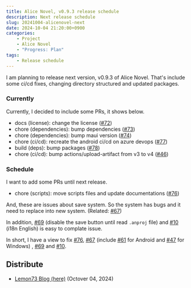 ```yaml
---
title: Alice Novel, v0.9.3 release schedule
description: Next release schedule
slug: 20241004-alicenovel-next
date: 2024-10-04 21:20:00+0900
categories:
    - Project
    - Alice Novel
    - "Progress: Plan"
tags:
    - Release schedule
---
```


I am planning to release next version, v0.9.3 of Alice Novel. That's include some ci/cd fixes, changing directory structured and updated packages.

### Currently

Currently, I decided to include some PRs, it shows below.

- docs (license): change the license ([#72](https://github.com/AliceNovel/AliceNovel/pull/72))
- chore (dependencies): bump dependencies ([#73](https://github.com/AliceNovel/AliceNovel/pull/73))
- chore (dependencies): bump maui version ([#74](https://github.com/AliceNovel/AliceNovel/pull/74))
- chore (ci/cd): recreate the android ci/cd on azure devops ([#77](https://github.com/AliceNovel/AliceNovel/pull/77))
- build (deps): bump packages ([#78](https://github.com/AliceNovel/AliceNovel/pull/78))
- chore (ci/cd): bump actions/upload-artifact from v3 to v4 ([#46](https://github.com/AliceNovel/AliceNovel/pull/46))

### Schedule

I want to add some PRs until next release.

- chore (scripts): move scripts files and update documentations ([#76](https://github.com/AliceNovel/AliceNovel/pull/76))

And, these are issues about save system. So the system has bugs and it need to replace into new system. (Related: [#67](https://github.com/AliceNovel/AliceNovel/issues/67))

In addition, [#69](https://github.com/AliceNovel/AliceNovel/issues/69) (disable the save button until read `.anproj` file) and [#10](https://github.com/AliceNovel/AliceNovel/issues/10) (i18n English) is easy to complate issue.

In short, I have a view to fix [#76](https://github.com/AliceNovel/AliceNovel/pull/76), [#67](https://github.com/AliceNovel/AliceNovel/pull/67) (include [#61](https://github.com/AliceNovel/AliceNovel/issues/61) for Android and [#47](https://github.com/AliceNovel/AliceNovel/issues/47) for Windows) , [#69](https://github.com/AliceNovel/AliceNovel/pull/69) and [#10](https://github.com/AliceNovel/AliceNovel/pull/10).

## Distribute
- [Lemon73 Blog (here)](./) (Octover 04, 2024)
